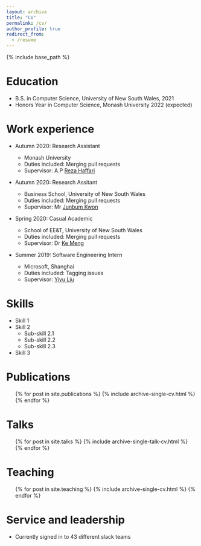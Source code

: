 ```yaml
---
layout: archive
title: "CV"
permalink: /cv/
author_profile: true
redirect_from:
  - /resume
---
```


{% include base_path %}

Education
======
* B.S. in Computer Science, University of New South Wales, 2021
* Honors Year in Computer Science, Monash University 2022 (expected)


Work experience
======
* Autumn 2020: Research Assistant
  * Monash University
  * Duties included: Merging pull requests
  * Supervisor: A.P [Reza Haffari](http://users.monash.edu.au/~gholamrh/)

* Autumn 2020: Research Assitant
  * Business School, University of New South Wales
  * Duties included: Merging pull requests
  * Supervisor: Mr [Junbum Kwon](https://www.business.unsw.edu.au/our-people/jun-bum-kwon)

* Spring 2020: Casual Academic
  * School of EE&T, University of New South Wales
  * Duties included: Merging pull requests
  * Supervisor: Dr [Ke Meng](https://research.unsw.edu.au/people/dr-ke-meng)

* Summer 2019: Software Engineering Intern
  * Microsoft, Shanghai
  * Duties included: Tagging issues
  * Supervisor: [Yiyu Liu](yiyli@microsoft.com)


  
Skills
======
* Skill 1
* Skill 2
  * Sub-skill 2.1
  * Sub-skill 2.2
  * Sub-skill 2.3
* Skill 3

Publications
======
  <ul>{% for post in site.publications %}
    {% include archive-single-cv.html %}
  {% endfor %}</ul>
  
Talks
======
  <ul>{% for post in site.talks %}
    {% include archive-single-talk-cv.html %}
  {% endfor %}</ul>
  
Teaching
======
  <ul>{% for post in site.teaching %}
    {% include archive-single-cv.html %}
  {% endfor %}</ul>
  
Service and leadership
======
* Currently signed in to 43 different slack teams
